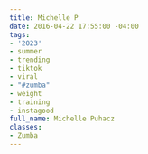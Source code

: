 ```yaml
---
title: Michelle P
date: 2016-04-22 17:55:00 -04:00
tags:
- '2023'
- summer
- trending
- tiktok
- viral
- "#zumba"
- weight
- training
- instagood
full_name: Michelle Puhacz
classes:
- Zumba
---
```


